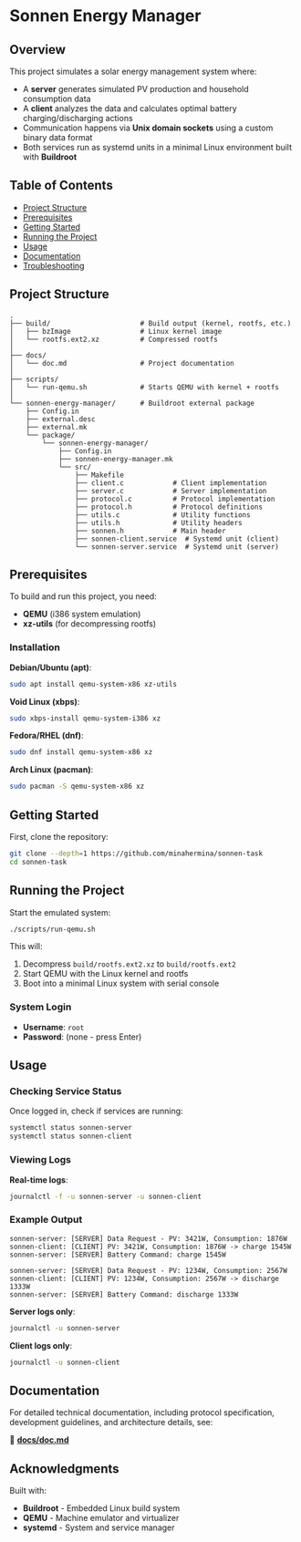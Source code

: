 # Sonnen Energy Manager

## Overview

This project simulates a solar energy management system where:
- A **server** generates simulated PV production and household consumption data
- A **client** analyzes the data and calculates optimal battery charging/discharging actions
- Communication happens via **Unix domain sockets** using a custom binary data format
- Both services run as systemd units in a minimal Linux environment built with **Buildroot**

## Table of Contents

- [Project Structure](#project-structure)
- [Prerequisites](#prerequisites)
- [Getting Started](#getting-started)
- [Running the Project](#running-the-project)
- [Usage](#usage)
- [Documentation](#documentation)
- [Troubleshooting](#troubleshooting)

## Project Structure

```
.
├── build/                      # Build output (kernel, rootfs, etc.)
│   ├── bzImage                 # Linux kernel image
│   └── rootfs.ext2.xz          # Compressed rootfs
│
├── docs/
│   └── doc.md                  # Project documentation
│
├── scripts/
│   └── run-qemu.sh             # Starts QEMU with kernel + rootfs
│
└── sonnen-energy-manager/      # Buildroot external package
    ├── Config.in
    ├── external.desc
    ├── external.mk
    └── package/
        └── sonnen-energy-manager/
            ├── Config.in
            ├── sonnen-energy-manager.mk
            └── src/
                ├── Makefile
                ├── client.c            # Client implementation
                ├── server.c            # Server implementation
                ├── protocol.c          # Protocol implementation
                ├── protocol.h          # Protocol definitions
                ├── utils.c             # Utility functions
                ├── utils.h             # Utility headers
                ├── sonnen.h            # Main header
                ├── sonnen-client.service  # Systemd unit (client)
                └── sonnen-server.service  # Systemd unit (server)
```

## Prerequisites

To build and run this project, you need:

- **QEMU** (i386 system emulation)
- **xz-utils** (for decompressing rootfs)

### Installation

**Debian/Ubuntu (apt)**:
```bash
sudo apt install qemu-system-x86 xz-utils
```

**Void Linux (xbps)**:
```bash
sudo xbps-install qemu-system-i386 xz
```

**Fedora/RHEL (dnf)**:
```bash
sudo dnf install qemu-system-x86 xz
```

**Arch Linux (pacman)**:
```bash
sudo pacman -S qemu-system-x86 xz
```

## Getting Started

First, clone the repository:

```bash
git clone --depth=1 https://github.com/minahermina/sonnen-task
cd sonnen-task
```

## Running the Project

Start the emulated system:

```bash
./scripts/run-qemu.sh
```

This will:
1. Decompress `build/rootfs.ext2.xz` to `build/rootfs.ext2`
2. Start QEMU with the Linux kernel and rootfs
3. Boot into a minimal Linux system with serial console

### System Login

- **Username**: `root`
- **Password**: (none - press Enter)

## Usage

### Checking Service Status

Once logged in, check if services are running:

```bash
systemctl status sonnen-server
systemctl status sonnen-client
```

### Viewing Logs

**Real-time logs**:
```bash
journalctl -f -u sonnen-server -u sonnen-client
```

### Example Output

```
sonnen-server: [SERVER] Data Request - PV: 3421W, Consumption: 1876W
sonnen-client: [CLIENT] PV: 3421W, Consumption: 1876W -> charge 1545W
sonnen-server: [SERVER] Battery Command: charge 1545W

sonnen-server: [SERVER] Data Request - PV: 1234W, Consumption: 2567W
sonnen-client: [CLIENT] PV: 1234W, Consumption: 2567W -> discharge 1333W
sonnen-server: [SERVER] Battery Command: discharge 1333W
```

**Server logs only**:
```bash
journalctl -u sonnen-server
```

**Client logs only**:
```bash
journalctl -u sonnen-client
```

## Documentation

For detailed technical documentation, including protocol specification, development guidelines, and architecture details, see:

📖 **[docs/doc.md](docs/doc.md)**

## Acknowledgments

Built with:
- **Buildroot** - Embedded Linux build system
- **QEMU** - Machine emulator and virtualizer
- **systemd** - System and service manager
